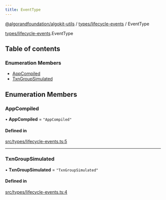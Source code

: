 ```yaml
---
title: EventType
---
```


[@algorandfoundation/algokit-utils](/reference/algokit-utils-ts/api/readme/) / [types/lifecycle-events](/reference/algokit-utils-ts/api/modules/types_lifecycle_events/) / EventType

[types/lifecycle-events](/reference/algokit-utils-ts/api/modules/types_lifecycle_events/).EventType

## Table of contents

### Enumeration Members

- [AppCompiled](types_lifecycle_events.EventType.md#appcompiled)
- [TxnGroupSimulated](types_lifecycle_events.EventType.md#txngroupsimulated)

## Enumeration Members

### AppCompiled

• **AppCompiled** = `"AppCompiled"`

#### Defined in

[src/types/lifecycle-events.ts:5](https://github.com/algorandfoundation/algokit-utils-ts/blob/main/src/types/lifecycle-events.ts#L5)

---

### TxnGroupSimulated

• **TxnGroupSimulated** = `"TxnGroupSimulated"`

#### Defined in

[src/types/lifecycle-events.ts:4](https://github.com/algorandfoundation/algokit-utils-ts/blob/main/src/types/lifecycle-events.ts#L4)
